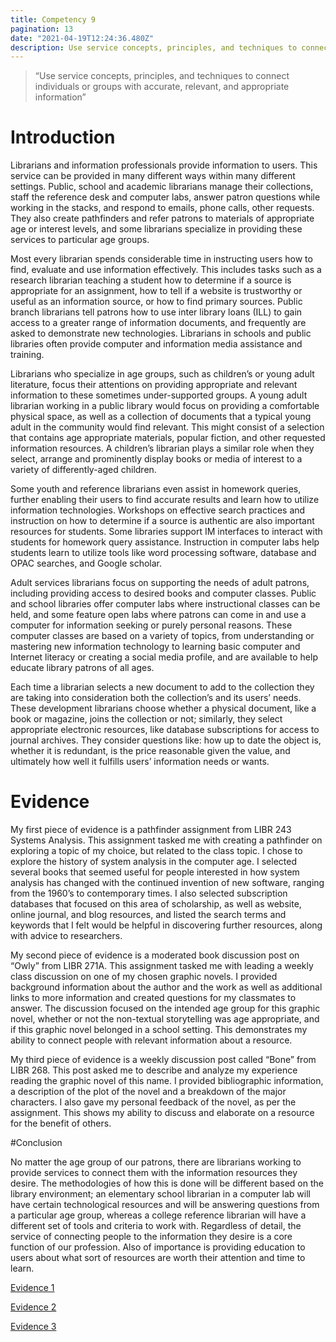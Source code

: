 ```yaml
---
title: Competency 9
pagination: 13
date: "2021-04-19T12:24:36.480Z"
description: Use service concepts, principles, and techniques to connect individuals or groups with accurate, relevant, and appropriate information
---
```


> “Use service concepts, principles, and techniques to connect individuals or groups with accurate, relevant, and appropriate information”



# Introduction



Librarians and information professionals provide information to users. This service can be provided in many different ways within many different settings. Public, school and academic librarians manage their collections, staff the reference desk and computer labs, answer patron questions while working in the stacks, and respond to emails, phone calls, other requests. They also create pathfinders and refer patrons to materials of appropriate age or interest levels, and some librarians specialize in providing these services to particular age groups.



Most every librarian spends considerable time in instructing users how to find, evaluate and use information effectively. This includes tasks such as a research librarian teaching a student how to determine if a source is appropriate for an assignment, how to tell if a website is trustworthy or useful as an information source, or how to find primary sources. Public branch librarians tell patrons how to use inter library loans (ILL) to gain access to a greater range of information documents, and frequently are asked to demonstrate new technologies. Librarians in schools and public libraries often provide computer and information media assistance and training.



Librarians who specialize in age groups, such as children’s or young adult literature, focus their attentions on providing appropriate and relevant information to these sometimes under-supported groups. A young adult librarian working in a public library would focus on providing a comfortable physical space, as well as a collection of documents that a typical young adult in the community would find relevant. This might consist of a selection that contains age appropriate materials, popular fiction, and other requested information resources. A children’s librarian plays a similar role when they select, arrange and prominently display books or media of interest to a variety of differently-aged children.



Some youth and reference librarians even assist in homework queries, further enabling their users to find accurate results and learn how to utilize information technologies. Workshops on effective search practices and instruction on how to determine if a source is authentic are also important resources for students. Some libraries support IM interfaces to interact with students for homework query assistance. Instruction in computer labs help students learn to utilize tools like word processing software, database and OPAC searches, and Google scholar.



Adult services librarians focus on supporting the needs of adult patrons, including providing access to desired books and computer classes. Public and school libraries offer computer labs where instructional classes can be held, and some feature open labs where patrons can come in and use a computer for information seeking or purely personal reasons. These computer classes are based on a variety of topics, from understanding or mastering new information technology to learning basic computer and Internet literacy or creating a social media profile, and are available to help educate library patrons of all ages.



Each time a librarian selects a new document to add to the collection they are taking into consideration both the collection’s and its users’ needs. These development librarians choose whether a physical document, like a book or magazine, joins the collection or not; similarly, they select appropriate electronic resources, like database subscriptions for access to journal archives. They consider questions like: how up to date the object is, whether it is redundant, is the price reasonable given the value, and ultimately how well it fulfills users’ information needs or wants.



# Evidence



My first piece of evidence is a pathfinder assignment from LIBR 243 Systems Analysis. This assignment tasked me with creating a pathfinder on exploring a topic of my choice, but related to the class topic. I chose to explore the history of system analysis in the computer age. I selected several books that seemed useful for people interested in how system analysis has changed with the continued invention of new software, ranging from the 1960’s to contemporary times. I also selected subscription databases that focused on this area of scholarship, as well as website, online journal, and blog resources, and listed the search terms and keywords that I felt would be helpful in discovering further resources, along with advice to researchers.



My second piece of evidence is a moderated book discussion post on “Owly” from LIBR 271A. This assignment tasked me with leading a weekly class discussion on one of my chosen graphic novels. I provided background information about the author and the work as well as additional links to more information and created questions for my classmates to answer. The discussion focused on the intended age group for this graphic novel, whether or not the non-textual storytelling was age appropriate, and if this graphic novel belonged in a school setting. This demonstrates my ability to connect people with relevant information about a resource.



My third piece of evidence is a weekly discussion post called “Bone” from LIBR 268. This post asked me to describe and analyze my experience reading the graphic novel of this name. I provided bibliographic information, a description of the plot of the novel and a breakdown of the major characters. I also gave my personal feedback of the novel, as per the assignment. This shows my ability to discuss and elaborate on a resource for the benefit of others.



#Conclusion



No matter the age group of our patrons, there are librarians working to provide services to connect them with the information resources they desire. The methodologies of how this is done will be different based on the library environment; an elementary school librarian in a computer lab will have certain technological resources and will be answering questions from a particular age group, whereas a college reference librarian will have a different set of tools and criteria to work with. Regardless of detail, the service of connecting people to the information they desire is a core function of our profession. Also of importance is providing education to users about what sort of resources are worth their attention and time to learn.


[Evidence 1](243.PathfinderEBrown.docx.pdf)

[Evidence 2](2271A.Owly.doc.pdf)

[Evidence 3](268.Bone.doc.pdf)
